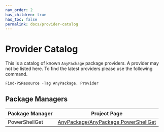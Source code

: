 ```yaml
---
nav_order: 2
has_children: true
has_toc: false
permalink: docs/provider-catalog
---
```


# Provider Catalog

This is a catalog of known `AnyPackage` package providers.
A provider may not be listed here.
To find the latest providers please use the following command.

```powershell
Find-PSResource -Tag AnyPackage, Provider
```

## Package Managers

| Package Manager | Project Page    |
| --------------- | --------------- |
| PowerShellGet   | [AnyPackage/AnyPackage.PowerShellGet](https://github.com/AnyPackage/AnyPackage.PowerShellGet) |
